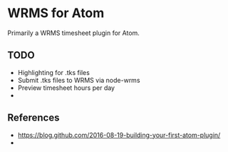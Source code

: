 # WRMS for Atom

Primarily a WRMS timesheet plugin for Atom.

## TODO

* Highlighting for .tks files
* Submit .tks files to WRMS via node-wrms
* Preview timesheet hours per day
*

## References

* https://blog.github.com/2016-08-19-building-your-first-atom-plugin/
* 
